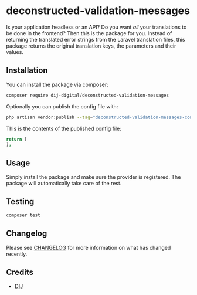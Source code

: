 # deconstructed-validation-messages

Is your application headless or an API? Do you want *all* your translations to be done in the frontend? Then this is the package for you. Instead of returning the translated error strings from the Laravel translation files, this package returns the original translation keys, the parameters and their values.

## Installation

You can install the package via composer:

```bash
composer require dij-digital/deconstructed-validation-messages
```

Optionally you can publish the config file with:

```bash
php artisan vendor:publish --tag="deconstructed-validation-messages-config"
```

This is the contents of the published config file:

```php
return [
];
```

## Usage

Simply install the package and make sure the provider is registered. The package will automatically take care of the rest.

## Testing

```bash
composer test
```

## Changelog

Please see [CHANGELOG](CHANGELOG.md) for more information on what has changed recently.

## Credits

- [DIJ](https://github.com/DIJ-Digital)
